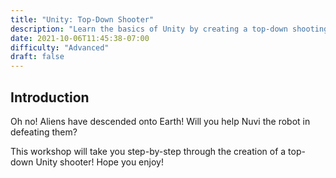 ```yaml
---
title: "Unity: Top-Down Shooter"
description: "Learn the basics of Unity by creating a top-down shooting game"
date: 2021-10-06T11:45:38-07:00
difficulty: "Advanced"
draft: false
---
```


## Introduction

Oh no! Aliens have descended onto Earth! Will you help Nuvi the robot in defeating them?

This workshop will take you step-by-step through the creation of a top-down Unity shooter! Hope you enjoy!
